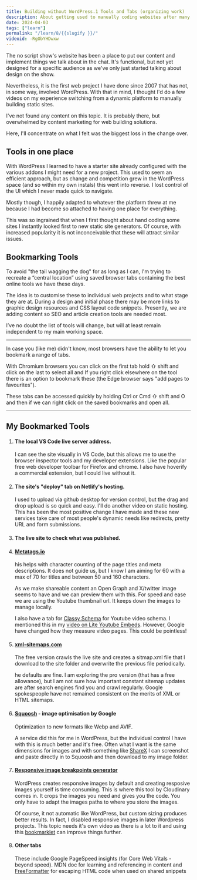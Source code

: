 ```yaml
---
title: Building without WordPress.1 Tools and Tabs (organizing work)
description: About getting used to manually coding websites after many year depending on a CMS.
date: 2024-04-03
tags: ["learn"]
permalink: "/learn/8/{{slugify }}/"
videoid: -RgObYHDwxw
---
```


The no script show's website has been a place to put our content and implement things we talk about in the chat. It's functional, but not yet designed for a specific audience as we've only just started talking about design on the show.

Nevertheless, it is the first web project I have done since 2007 that has not, in some way, involved WordPress. With that in mind, I thought I'd do a few videos on my experience switching from a dynamic platform to manually building static sites.

I've not found any content on this topic. It is probably there, but overwhelmed by content marketing for web building solutions.

Here, I'll concentrate on what I felt was the biggest loss in the change over.

Tools in one place
------------------

With WordPress I learned to have a starter site already configured with the various addons I might need for a new project. This used to seem an efficient approach, but as change and competition grew in the WordPress space (and so within my own instals) this went into reverse. I lost control of the UI which I never made quick to navigate.

Mostly though, I happily adapted to whatever the platform threw at me because I had become so attached to having one place for everything.

This was so ingrained that when I first thought about hand coding some sites I instantly looked first to new static site generators. Of course, with increased popularity it is not inconceivable that these will attract similar issues.

Bookmarking Tools
-----------------

To avoid "the tail wagging the dog" for as long as I can, I'm trying to recreate a “central location” using saved browser tabs containing the best online tools we have these days.

The idea is to customise these to individual web projects and to what stage they are at. During a design and initial phase there may be more links to graphic design resources and CSS layout code snippets. Presently, we are adding content so SEO and article creation tools are needed most.

I’ve no doubt the list of tools will change, but will at least remain independent to my main working space.

* * *

In case you (like me) didn't know, most browsers have the ability to let you bookmark a range of tabs.

With Chromium browsers you can click on the first tab hold ⇧ shift and click on the last to select all and If you right click elsewhere on the tool there is an option to bookmark these (the Edge browser says "add pages to favourites").

These tabs can be accessed quickly by holding Ctrl or Cmd ⇧ shift and O and then if we can right click on the saved bookmarks and open all.

* * *

My Bookmarked Tools
-------------------

1.  #### The local VS Code live server address.
    
    I can see the site visually in VS Code, but this allows me to use the browser inspector tools and my developer extensions. Like the popular free web developer toolbar for Firefox and chrome. I also have hoverify a commercial extension, but I could live without it.
    
2.  #### The site's "deploy" tab on Netlify's hosting.
    
    I used to upload via github desktop for version control, but the drag and drop upload is so quick and easy. I'll do another video on static hosting. This has been the most positive change I have made and these new services take care of most people's dynamic needs like redirects, pretty URL and form submissions.
    
3.  #### The live site to check what was published.
    
4.  #### [Metatags.io](https://metatags.io/)
    
    his helps with character counting of the page titles and meta descriptions. It does not guide us, but I know I am aiming for 60 with a max of 70 for titles and between 50 and 160 characters.
    
    As we make shareable content an Open Graph and X/twitter image seems to have and we can preview them with this. For speed and ease we are using the Youtube thumbnail url. It keeps down the images to manage locally.
    
    I also have a tab for [Classy Schema](https://classyschema.org/Video?example=single) for Youtube video schema. I mentioned this in my [video on Lite Youtube Embeds](/learn/6). However, Google have changed how they measure video pages. This could be pointless!
    
5.  #### [xml-sitemaps.com](https://www.xml-sitemaps.com/)
    
    The free version crawls the live site and creates a sitmap.xml file that I download to the site folder and overwrite the previous file periodically.
    
    he defaults are fine. I am exploring the pro version (that has a free allowance), but I am not sure how important constant sitemap updates are after search engines find you and crawl regularly. Google spokespeople have not remained consistent on the merits of XML or HTML sitemaps.
    
6.  #### [Squoosh](https://squoosh.app/) - image optimisation by Google
    
    Optimization to new formats like Webp and AVIF.
    
    A service did this for me in WordPress, but the individual control I have with this is much better and it's free. Often what I want is the same dimensions for images and with something like [ShareX](https://getsharex.com/) I can screenshot and paste directly in to Squoosh and then download to my image folder.
    
7.  #### [Responsive image breakpoints generator](https://www.responsivebreakpoints.com/)
    
    WordPress creates responsive images by default and creating resposive images yourself is time consuming. This is where this tool by Cloudinary comes in. It crops the images you need and gives you the code. You only have to adapt the images paths to where you store the images.
    
    Of course, it not automatic like WordPress, but custom sizing produces better results. In fact, I disabled responsive images in later Wordpress projects. This topic needs it's own video as there is a lot to it and using this [bookmarklet](https://ausi.github.io/respimagelint/) can improve things further.
    
8.  #### Other tabs
    
    These include Google PageSpeed insights (for Core Web Vitals - beyond speed). MDN doc for learning and referencing in content and [FreeFormatter](https://www.freeformatter.com/html-escape.html) for escaping HTML code when used on shared snippets